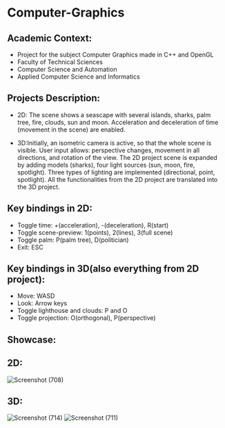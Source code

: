 # Computer-Graphics
## Academic Context:
* Project for the subject Computer Graphics made in C++ and OpenGL
* Faculty of Technical Sciences
* Computer Science and Automation
* Applied Computer Science and Informatics

## Projects Description:
* 2D: The scene shows a seascape with several islands, sharks, palm tree, fire, clouds, sun and moon. Acceleration and deceleration of time (movement in the scene) are enabled.

* 3D:Initially, an isometric camera is active, so that the whole scene is visible. User input allows: perspective changes, movement in all directions, and rotation of the view. The 2D project scene is expanded by adding models (sharks), four light sources (sun, moon, fire, spotlight). Three types of lighting are implemented (directional, point, spotlight). All the functionalities from the 2D project are translated into the 3D project.
##
## Key bindings in 2D:
* Toggle time: +(acceleration), -(deceleration), R(start)
* Toggle scene-preview: 1(points), 2(lines), 3(full scene)
* Toggle palm: P(palm tree), D(politician) 
* Exit: ESC
## Key bindings in 3D(also everything from 2D project):
* Move: WASD
* Look: Arrow keys
* Toggle lighthouse and clouds: P and O
* Toggle projection: O(orthogonal), P(perspective)


## Showcase:
## 2D:
![Screenshot (708)](https://github.com/MiljanaMa/Computer-Graphics/assets/116622022/886d63a0-0ce9-4a04-a5cc-d405aaac0d2c)
## 3D:
![Screenshot (714)](https://github.com/MiljanaMa/Computer-Graphics/assets/116622022/bca1bf52-e255-4c6c-ac76-473925aaaf01)
![Screenshot (711)](https://github.com/MiljanaMa/Computer-Graphics/assets/116622022/67f8db5f-8b63-4e13-9731-0b37d3c2bb92)
